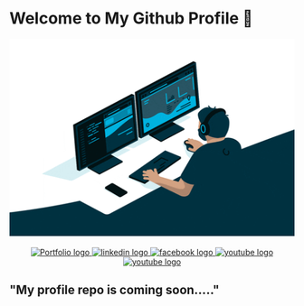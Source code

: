 # Welcome to My Github Profile 👋
<div align="center">
  <img height="350" width="650" src="asset/iconic.gif"  />
</div>
</br>
<div align="center">
  <a href="https://abubakarhasan.netlify.app/" target="_blank">
    <img src="https://img.shields.io/static/v1?message=Portfolio%20&logo=Portfolio&label=&color=53565a&logoColor=white&labelColor=&style=for-the-badge" height="25" alt="Portfolio logo"  />
  </a>
  <a href="https://www.linkedin.com/in/abu-bakar-hasan/" target="_blank">
    <img src="https://img.shields.io/static/v1?message=LinkedIn&logo=linkedin&label=&color=0077B5&logoColor=white&labelColor=&style=for-the-badge" height="25" alt="linkedin logo"  />
  </a>
  <a href="https://www.facebook.com/abubakar.hosain.925" target="_blank">
    <img src="https://img.shields.io/static/v1?message=Facebook&logo=facebook&label=&color=1877F2&logoColor=white&labelColor=&style=for-the-badge" height="25" alt="facebook logo"  />
  </a>
  <a href="https://www.youtube.com/channel/UCCNo1rc_iyBsnVOVPj7pCYw" target="_blank">
    <img src="https://img.shields.io/static/v1?message=YouTube&logo=youtube&label=&color=FF0000&logoColor=white&labelColor=&style=for-the-badge" height="25" alt="youtube logo"  />
  </a>
  <a href="https://wa.me/+8801860008045?text=WhatsApp" target="_blank">
    <img src="https://img.shields.io/static/v1?message=WhatsApp%20&logo=WhatsApp&label=&color=25D366&logoColor=white&labelColor=&style=for-the-badge" height="25" alt="youtube logo"  />
  </a>
</div>

## "My profile repo is coming soon....." 
